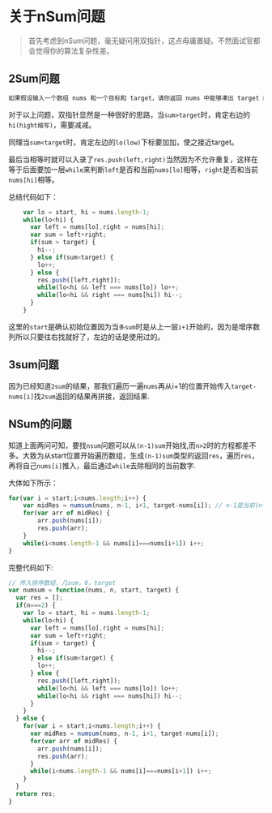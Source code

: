 #   关于nSum问题

> 首先考虑到nSum问题，毫无疑问用双指针，这点毋庸置疑。不然面试官都会觉得你的算法复杂性差。



##  2Sum问题

```javascript
如果假设输入一个数组 nums 和一个目标和 target，请你返回 nums 中能够凑出 target 的两个元素的值，比如输入 nums = [5,3,1,6], target = 9，那么算法返回两个元素 [3,6]。可以假设只有且仅有一对儿元素可以凑出 target。
```

对于以上问题，双指针显然是一种很好的思路，当`sum>target`时，肯定右边的`hi(hight缩写)`，需要减减。     

同理当`sum<target`时，肯定左边的`lo(low)`下标要加加，使之接近target。     

最后当相等时就可以入录了`res.push(left,right)`当然因为不允许重复，这样在等于后面要加一层`while`来判断`left`是否和当前`nums[lo]`相等，`right`是否和当前`nums[hi]`相等。    

总结代码如下：

```javascript
    var lo = start, hi = nums.length-1;
    while(lo<hi) {
      var left = nums[lo],right = nums[hi];
      var sum = left+right;
      if(sum > target) {
        hi--;
      } else if(sum<target) {
        lo++;
      } else {
        res.push([left,right]);
        while(lo<hi && left === nums[lo]) lo++; 
        while(lo<hi && right === nums[hi]) hi--; 
      }
    }
```

这里的`start`是确认初始位置因为当`多sum`时是从上一层`i+1`开始的，因为是增序数列所以只要往右找就好了，左边的话是使用过的。



##   3sum问题

因为已经知道`2sum`的结果，那我们遍历一遍`nums`再从i+1的位置开始传入`target-nums[i]`找`2sum`返回的结果再拼接，返回结果.



##  NSum的问题

知道上面两问可知，要找`nsum`问题可以从`(n-1)sum`开始找,而`n>2`时的方程都差不多。大致为从start位置开始遍历数组，生成`(n-1)sum`类型的返回`res`，遍历`res`，再将自己`nums[i]`推入，最后通过`while`去除相同的当前数字.      

大体如下所示：

```javascript
for(var i = start;i<nums.length;i++) {
    var midRes = numsum(nums, n-1, i+1, target-nums[i]); // n-1是当前(n-1)sum结果， i+1开始找和为target-nums[i]的res集合
    for(var arr of midRes) {
        arr.push(nums[i]);
        res.push(arr);
    }
    while(i<nums.length-1 && nums[i]===nums[i+1]) i++;
}
```



完整代码如下:

```javascript
// 传入排序数组，几sum，0，target
var numsum = function(nums, n, start, target) {
  var res = [];
  if(n===2) {
    var lo = start, hi = nums.length-1;
    while(lo<hi) {
      var left = nums[lo],right = nums[hi];
      var sum = left+right;
      if(sum > target) {
        hi--;
      } else if(sum<target) {
        lo++;
      } else {
        res.push([left,right]);
        while(lo<hi && left === nums[lo]) lo++; 
        while(lo<hi && right === nums[hi]) hi--; 
      }
    }
  } else {
    for(var i = start;i<nums.length;i++) {
      var midRes = numsum(nums, n-1, i+1, target-nums[i]);
      for(var arr of midRes) {
        arr.push(nums[i]);
        res.push(arr);
      }
      while(i<nums.length-1 && nums[i]===nums[i+1]) i++;
    }
  }
  return res;
}
```



